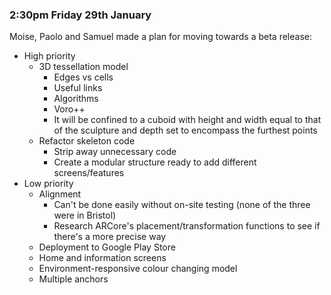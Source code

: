 ### 2:30pm Friday 29th January

Moise, Paolo and Samuel made a plan for moving towards a beta release:

* High priority
  * 3D tessellation model
    * Edges vs cells
    * Useful links
    * Algorithms
    * Voro++
    * It will be confined to a cuboid with height and width equal to that of the sculpture and depth set to encompass the furthest points
  * Refactor skeleton code
    * Strip away unnecessary code
    * Create a modular structure ready to add different screens/features
* Low priority
  * Alignment
    * Can't be done easily without on-site testing (none of the three were in Bristol)
    * Research ARCore's placement/transformation functions to see if there's a more precise way
  * Deployment to Google Play Store
  * Home and information screens
  * Environment-responsive colour changing model
  * Multiple anchors
